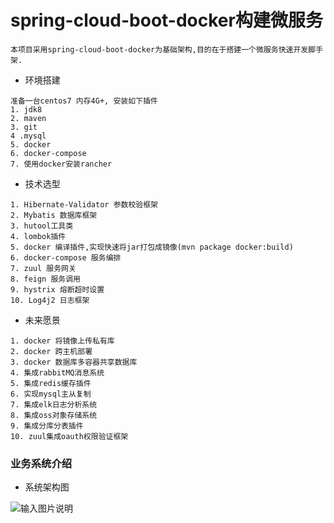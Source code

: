 # spring-cloud-boot-docker构建微服务
```text
本项目采用spring-cloud-boot-docker为基础架构,目的在于搭建一个微服务快速开发脚手架.
```
* 环境搭建
```text
准备一台centos7 内存4G+, 安装如下插件
1. jdk8
2. maven
3. git
4 .mysql
5. docker 
6. docker-compose
7. 使用docker安装rancher
```
* 技术选型
```text
1. Hibernate-Validator 参数校验框架
2. Mybatis 数据库框架
3. hutool工具类
4. lombok插件
5. docker 编译插件,实现快速将jar打包成镜像(mvn package docker:build)
6. docker-compose 服务编排
7. zuul 服务网关
8. feign 服务调用
9. hystrix 熔断超时设置
10. Log4j2 日志框架
```
* 未来愿景
```text
1. docker 将镜像上传私有库
2. docker 跨主机部署
3. docker 数据库多容器共享数据库
4. 集成rabbitMQ消息系统
5. 集成redis缓存插件
6. 实现mysql主从复制
7. 集成elk日志分析系统
8. 集成oss对象存储系统
9. 集成分库分表插件
10. zuul集成oauth权限验证框架
```
### 业务系统介绍
* 系统架构图

![输入图片说明](https://images.gitbook.cn/11af6780-d79f-11e8-a10b-5f454c3ff2d1 "在这里输入图片标题")
